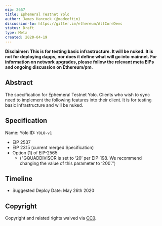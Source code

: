 ```yaml
---
eip: 2657
title: Ephemeral Testnet Yolo
author: James Hancock (@madeoftin)
discussion-to: https://gitter.im/ethereum/AllCoreDevs
status: Draft
type: Meta
created: 2020-04-19
---
```


**Disclaimer: This is for testing basic infrastructure. It will be nuked. It is not for deploying dapps, nor does it define what will go into mainnet. For information on network upgrades, please follow the relevant meta EIPs and ongoing discussion on Ethereum/pm.**

## Abstract

The specification for Ephemeral Testnet Yolo. Clients who wish to sync need to implement the following features into their client. It is for testing basic infrastructure and will be nuked.

## Specification 

Name: Yolo
ID: `YOLO-v1`

  - EIP 2537
  - EIP 2315 (current merged Specification)
  - Option (1) of EIP-2565 
    - ("GQUADDIVISOR is set to ‘20’ per EIP-198. We recommend changing the value of this parameter to ‘200’.”)


## Timeline

 - Suggested Deploy Date: May 26th 2020


## Copyright
Copyright and related rights waived via [CC0](https://creativecommons.org/publicdomain/zero/1.0/).
